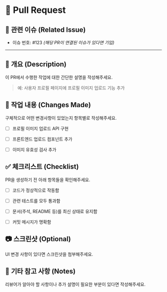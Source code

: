 # 🚀 Pull Request

## 📄 관련 이슈 (Related Issue)
- 이슈 번호: #123 _(해당 PR이 연결된 이슈가 있다면 기입)_

---

## 🧾 개요 (Description)
이 PR에서 수행한 작업에 대한 간단한 설명을 작성해주세요.

> 예: 사용자 프로필 페이지에 프로필 이미지 업로드 기능 추가


## 🔨 작업 내용 (Changes Made)
구체적으로 어떤 변경사항이 있었는지 항목별로 작성해주세요.

- [ ] 프로필 이미지 업로드 API 구현
- [ ] 프론트엔드 업로드 컴포넌트 추가
- [ ] 이미지 유효성 검사 추가


## ✅ 체크리스트 (Checklist)
PR을 생성하기 전 아래 항목들을 확인해주세요.

- [ ] 코드가 정상적으로 작동함
- [ ] 관련 테스트를 모두 통과함
- [ ] 문서(주석, README 등)를 최신 상태로 유지함
- [ ] 커밋 메시지가 명확함


## 📷 스크린샷 (Optional)
UI 변경 사항이 있다면 스크린샷을 첨부해주세요.

## 💬 기타 참고 사항 (Notes)
리뷰어가 알아야 할 사항이나 추가 설명이 필요한 부분이 있다면 작성해주세요.